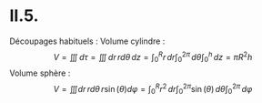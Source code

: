 # II.5.
Découpages habituels :
Volume cylindre : 
$$V = \iiint \, d\tau = \iiint  \, dr  \, rd\theta  \, dz = \int_{0}^{R}r \, dr \int_{0}^{2\pi}  \, d\theta \int_{0}^{h} \, dz = \pi R^{2}h$$ Volume sphère : 
$$$$$$V = \iiint dr \,r d\theta \, r\sin(\theta)d\varphi = \int _{0}^{R} r^{2} \,dr \int_{0}^{2\pi} \sin(\theta) \, d\theta \int_{0}^{2\pi} \, d\varphi   $$
$$$$
